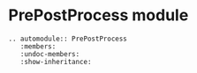 # PrePostProcess module

```{eval-rst}
.. automodule:: PrePostProcess
   :members:
   :undoc-members:
   :show-inheritance:
```
